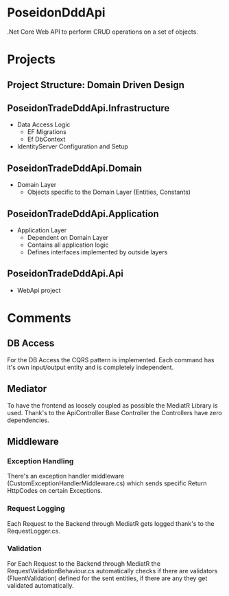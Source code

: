 # PoseidonDddApi
.Net Core Web API to perform CRUD operations on a set of objects.
# Projects
## Project Structure: Domain Driven Design
## PoseidonTradeDddApi.Infrastructure
- Data Access Logic
	- EF Migrations
	- Ef DbContext 
- IdentityServer Configuration and Setup
## PoseidonTradeDddApi.Domain
- Domain Layer
	- Objects specific to the Domain Layer (Entities, Constants)
## PoseidonTradeDddApi.Application
- Application Layer 
	- Dependent on Domain Layer
	- Contains all application logic
	- Defines interfaces implemented by outside layers
## PoseidonTradeDddApi.Api
- WebApi project
# Comments
## DB Access
For the DB Access the CQRS pattern is implemented. Each command has it's own input/output entity and is completely independent.
## Mediator
To have the frontend as loosely coupled as possible the MediatR Library is used. Thank's to the ApiController Base Controller the Controllers have zero dependencies.
## Middleware
### Exception Handling
There's an exception handler middleware (CustomExceptionHandlerMiddleware.cs) which sends specific Return HttpCodes on certain Exceptions.
### Request Logging
Each Request to the Backend through MediatR gets logged thank's to the RequestLogger.cs.
### Validation
For Each Request to the Backend through MediatR the RequestValidationBehaviour.cs automatically checks if there are validators (FluentValidation) defined for the sent entities, if there are any they get validated automatically.